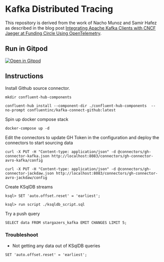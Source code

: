 # Kafka Distributed Tracing

This repository is derived from the work of Nacho Munoz and Samir Hafez as described in the blog post [Integrating Apache Kafka Clients with CNCF Jaeger at Funding Circle Using OpenTelemetry](https://www.confluent.io/blog/integrate-kafka-and-jaeger-for-distributed-tracing-and-monitoring/).

## Run in Gitpod

[![Open in Gitpod](https://gitpod.io/button/open-in-gitpod.svg)](https://gitpod.io/#https://github.com/chuck-confluent/kafka-distributed-tracing)

## Instructions


Install Github source connector. 

```
mkdir confluent-hub-components

confluent-hub install --component-dir ./confluent-hub-components  --no-prompt confluentinc/kafka-connect-github:latest  
```

Spin up docker compose stack 

```
docker-compose up -d
```

Edit the connectors to update GH Token in the configuration and deploy the connectors to start sourcing data

```
curl -X PUT -H "Content-type: application/json" -d @connectors/gh-connector-kafka.json http://localhost:8083/connectors/gh-connector-avro-kafka/config

curl -X PUT -H "Content-type: application/json" -d @connectors/gh-connector-jackdaw.json http://localhost:8083/connectors/gh-connector-avro-jackdaw/config
```

Create KSqlDB streams 

```
ksql> SET 'auto.offset.reset' = 'earliest';
 
ksql> run script ./ksqldb_script.sql
```

Try a push query

```
SELECT data FROM stargazers_kafka EMIT CHANGES LIMIT 5;
```

### Troubleshoot

* Not getting any data out of KSqlDB queries

```
SET 'auto.offset.reset' = 'earliest';
```